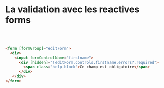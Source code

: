 <!-- .slide: class="sfeir-basic-slide with-code" -->
# La validation avec les reactives forms
<br><br>
```html
<form [formGroup]="editForm">
  <div>
    <input formControlName="firstname">  
      <div [hidden]="!editForm.controls.firstname.errors?.required">
        <span class="help-block">Ce champ est obligatoire</span>
      </div>
   </div>
</form>
```
<!-- .element: class="big-code" -->
